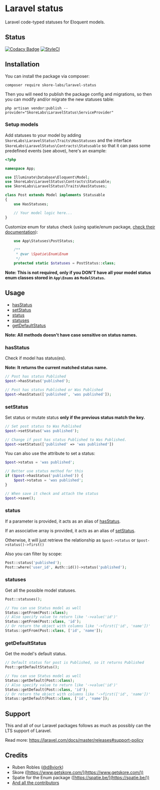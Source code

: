 # Laravel status

Laravel code-typed statuses for Eloquent models.

## Status

[![Codacy Badge](https://api.codacy.com/project/badge/Grade/b9eb60ed572b4baab58ac3c4c9c06e7f)](https://www.codacy.com/manual/d8vjork/laravel-status?utm_source=github.com&amp;utm_medium=referral&amp;utm_content=skore/laravel-status&amp;utm_campaign=Badge_Grade) [![StyleCI](https://github.styleci.io/repos/226506454/shield?branch=master)](https://github.styleci.io/repos/226506454)

## Installation

You can install the package via composer:

```
composer require skore-labs/laravel-status
```

Then you will need to publish the package config and migrations, so then you can modify and/or migrate the new statuses table:

```
php artisan vendor:publish --provider="SkoreLabs\LaravelStatus\ServiceProvider"
```

### Setup models

Add statuses to your model by adding `SkoreLabs\LaravelStatus\Traits\HasStatuses` and the interface `SkoreLabs\LaravelStatus\Contracts\Statusable` so that it can pass some predefined events (see above), here's an example:

```php
<?php

namespace App;

use Illuminate\Database\Eloquent\Model;
use SkoreLabs\LaravelStatus\Contracts\Statusable;
use SkoreLabs\LaravelStatus\Traits\HasStatuses;

class Post extends Model implements Statusable
{
    use HasStatuses;

    // Your model logic here...
}
```

Customize enum for status check (using spatie/enum package, [check their documentation](https://docs.spatie.be/enum/v2/introduction/)):

```php
    use App\Statuses\PostStatus;

    /**
     * @var \Spatie\Enum\Enum
     */
    protected static $statuses = PostStatus::class;
```

**Note: This is not required, only if you DON'T have all your model status enum classes stored in `App\Enums` as `ModelStatus`.**

## Usage

- [hasStatus](#hasStatus)
- [setStatus](#setStatus)
- [status](#status)
- [statuses](#statuses)
- [getDefaultStatus](#getDefaultStatus)

**Note: All methods doesn't have case sensitive on status names.**

### hasStatus

Check if model has status(es).

**Note: It returns the current matched status name.**

```php
// Post has status Published
$post->hasStatus('published');

// Post has status Published or Was Published
$post->hasStatus(['published', 'was published']);
```

### setStatus

Set status or mutate status **only if the previous status match the key.**

```php
// Set post status to Was Published
$post->setStatus('was published');

// Change if post has status Published to Was Published.
$post->setStatus(['published' => 'was published'])
```

You can also use the attribute to set a status:

```php
$post->status = 'was published';

// Better use status method for this
if ($post->hasStatus('published')) {
    $post->status = 'was published';
}

// When save it check and attach the status
$post->save();
```

### status

If a parameter is provided, it acts as an alias of [hasStatus](#hasStatus).

If an associative array is provided, it acts as an alias of [setStatus](#setStatus).

Otherwise, it will just retrieve the relationship as `$post->status` or `$post->status()->first()`

Also you can filter by scope:

```php
Post::status('published');
Post::where('user_id', Auth::id())->status('published');
```

### statuses

Get all the possible model statuses.

```php
Post::statuses();

// You can use Status model as well
Status::getFrom(Post::class);
// Also specify value to return like '->value('id')'
Status::getFrom(Post::class, 'id');
// Or return the object with columns like '->first(['id', 'name'])'
Status::getFrom(Post::class, ['id', 'name']);
```

### getDefaultStatus

Get the model's default status.

```php
// Default status for post is Published, so it returns Published
Post::getDefaultStatus();

// You can use Status model as well
Status::getDefault(Post::class);
// Also specify value to return like '->value('id')'
Status::getDefault(Post::class, 'id');
// Or return the object with columns like '->first(['id', 'name'])'
Status::getDefault(Post::class, ['id', 'name']);
```

## Support

This and all of our Laravel packages follows as much as possibly can the LTS support of Laravel.

Read more: https://laravel.com/docs/master/releases#support-policy

## Credits

- Ruben Robles ([@d8vjork](https://github.com/d8vjork))
- Skore ([https://www.getskore.com/](https://www.getskore.com/))
- Spatie for the Enum package ([https://spatie.be/](https://spatie.be/))
- [And all the contributors](https://github.com/skore-labs/laravel-status/graphs/contributors)
